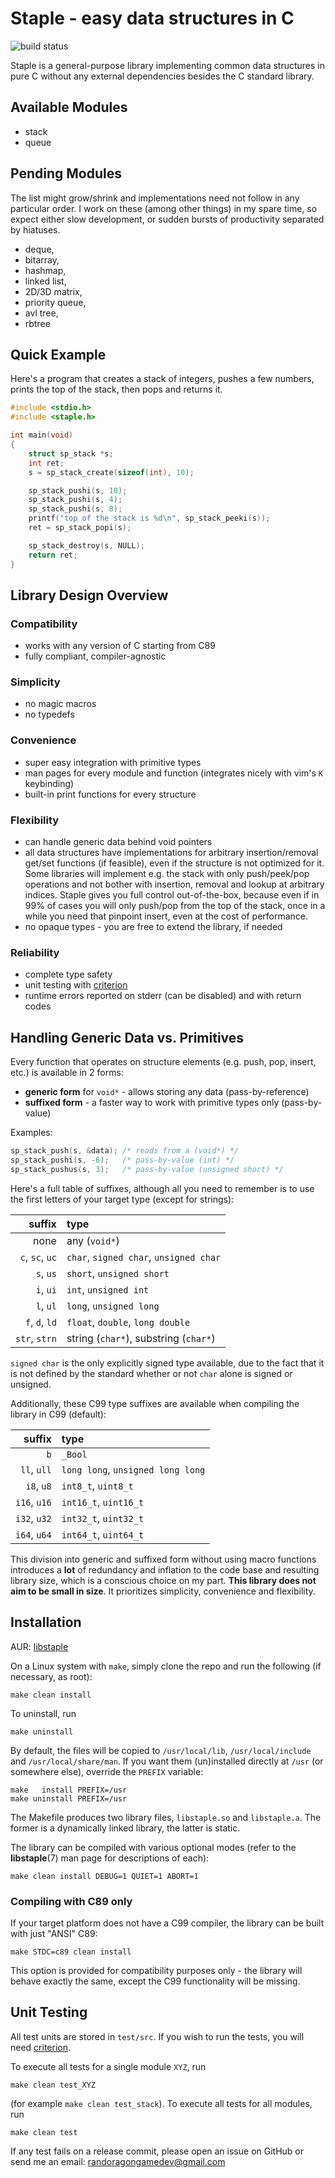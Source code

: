 # Staple - easy data structures in C

![build status](https://github.com/Randoragon/libstaple/actions/workflows/main.yaml/badge.svg)

Staple is a general-purpose library implementing common data structures in pure
C without any external dependencies besides the C standard library.

## Available Modules

- stack
- queue

## Pending Modules

The list might grow/shrink and implementations need not follow in any particular
order. I work on these (among other things) in my spare time, so expect either
slow development, or sudden bursts of productivity separated by hiatuses.

- deque,
- bitarray,
- hashmap,
- linked list,
- 2D/3D matrix,
- priority queue,
- avl tree,
- rbtree

## Quick Example

Here's a program that creates a stack of integers, pushes a few numbers, prints
the top of the stack, then pops and returns it.

```c
#include <stdio.h>
#include <staple.h>

int main(void)
{
	struct sp_stack *s;
	int ret;
	s = sp_stack_create(sizeof(int), 10);

	sp_stack_pushi(s, 10);
	sp_stack_pushi(s, 4);
	sp_stack_pushi(s, 8);
	printf("top of the stack is %d\n", sp_stack_peeki(s));
	ret = sp_stack_popi(s);

	sp_stack_destroy(s, NULL);
	return ret;
}
```

## Library Design Overview

### Compatibility

- works with any version of C starting from C89
- fully compliant, compiler-agnostic

### Simplicity

- no magic macros
- no typedefs

### Convenience

- super easy integration with primitive types
- man pages for every module and function (integrates nicely with vim's `K`
  keybinding)
- built-in print functions for every structure

### Flexibility

- can handle generic data behind void pointers
- all data structures have implementations for arbitrary insertion/removal
  get/set functions (if feasible), even if the structure is not optimized for
  it. Some libraries will implement e.g. the stack with only push/peek/pop
  operations and not bother with insertion, removal and lookup at arbitrary
  indices. Staple gives you full control out-of-the-box, because even if in
  99% of cases you will only push/pop from the top of the stack, once in a while
  you need that pinpoint insert, even at the cost of performance.
- no opaque types - you are free to extend the library, if needed

### Reliability

- complete type safety
- unit testing with [criterion](https://github.com/Snaipe/Criterion)
- runtime errors reported on stderr (can be disabled) and with return codes

## Handling Generic Data vs. Primitives

Every function that operates on structure elements (e.g. push, pop, insert,
etc.) is available in 2 forms:

- **generic form** for `void*` - allows storing any data (pass-by-reference)
- **suffixed form** - a faster way to work with primitive types only
  (pass-by-value)

Examples:

```c
sp_stack_push(s, &data); /* reads from a (void*) */
sp_stack_pushi(s, -6);   /* pass-by-value (int) */
sp_stack_pushus(s, 3);   /* pass-by-value (unsigned short) */
```

Here's a full table of suffixes, although all you need to remember is to use the
first letters of your target type (except for strings):

suffix | type
---: | :---
none | any (`void*`)
`c`, `sc`, `uc` | `char`, `signed char`, `unsigned char`
`s`, `us` | `short`, `unsigned short`
`i`, `ui` | `int`, `unsigned int`
`l`, `ul` | `long`, `unsigned long`
`f`, `d`, `ld` | `float`, `double`, `long double`
`str`, `strn` | string (`char*`), substring (`char*`)

`signed char` is the only explicitly signed type available, due to the fact that
it is not defined by the standard whether or not `char` alone is signed or
unsigned.

Additionally, these C99 type suffixes are available when compiling the library
in C99 (default):

suffix | type
---: | :---
`b` | `_Bool`
`ll`, `ull` | `long long`, `unsigned long long`
`i8`, `u8` | `int8_t`, `uint8_t`
`i16`, `u16` | `int16_t`, `uint16_t`
`i32`, `u32` | `int32_t`, `uint32_t`
`i64`, `u64` | `int64_t`, `uint64_t`

This division into generic and suffixed form without using macro functions
introduces a **lot** of redundancy and inflation to the code base and resulting
library size, which is a conscious choice on my part. **This library does not aim
to be small in size**. It prioritizes simplicity, convenience and flexibility.

## Installation

AUR: [libstaple](https://aur.archlinux.org/packages/libstaple/)

On a Linux system with `make`, simply clone the repo and run the following (if
necessary, as root):

	make clean install

To uninstall, run

	make uninstall

By default, the files will be copied to `/usr/local/lib`, `/usr/local/include`
and `/usr/local/share/man`. If you want them (un)installed directly at
`/usr` (or somewhere else),
override the `PREFIX` variable:

	make   install PREFIX=/usr
	make uninstall PREFIX=/usr

The Makefile produces two library files, `libstaple.so` and `libstaple.a`. The former
is a dynamically linked library, the latter is static.

The library can be compiled with various optional modes (refer to the
**libstaple**(7) man page for descriptions of each):

	make clean install DEBUG=1 QUIET=1 ABORT=1

### Compiling with C89 only

If your target platform does not have a C99 compiler, the library can be built
with just "ANSI" C89:

	make STDC=c89 clean install

This option is provided for compatibility purposes only - the library will
behave exactly the same, except the C99 functionality will be missing.

## Unit Testing

All test units are stored in `test/src`. If you wish to run the tests, you will
need [criterion](https://github.com/Snaipe/Criterion).

To execute all tests for a single module `XYZ`, run

	make clean test_XYZ

(for example `make clean test_stack`). To execute all tests for all
modules, run

	make clean test

If any test fails on a release commit, please open an issue on GitHub or send me
an email: <randoragongamedev@gmail.com>
